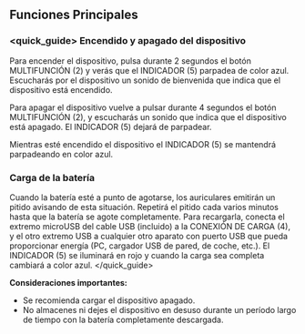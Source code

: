 ## Funciones Principales

### <quick_guide> Encendido y apagado del dispositivo

Para encender el dispositivo, pulsa durante 2 segundos el botón MULTIFUNCIÓN (2) y verás que el INDICADOR (5) parpadea de color azul. Escucharás por el dispositivo un sonido de bienvenida que indica que el dispositivo está encendido.

Para apagar el dispositivo vuelve a pulsar durante 4 segundos el botón MULTIFUNCIÓN (2),  y escucharás un sonido que indica que el dispositivo está apagado. El INDICADOR  (5) dejará de parpadear.

Mientras esté encendido el dispositivo el INDICADOR (5) se mantendrá parpadeando en color azul.

### Carga de la batería

Cuando la batería esté a punto de agotarse, los auriculares emitirán un pitido avisando de esta situación. Repetirá el pitido cada varios minutos hasta que la batería se agote completamente. Para recargarla, conecta el extremo microUSB del cable USB (incluido) a la CONEXIÓN DE CARGA (4), y el otro extremo USB a cualquier otro aparato con puerto USB que pueda proporcionar energía (PC, cargador USB de pared, de coche, etc.). El INDICADOR (5) se iluminará en rojo y cuando la carga sea completa cambiará a color azul.
</unique> </quick_guide>

**Consideraciones importantes:** 

- Se recomienda cargar el dispositivo apagado. 
- No almacenes ni dejes el dispositivo en desuso durante un período largo de tiempo con la batería completamente descargada.
